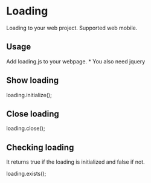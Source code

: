 <h1>Loading</h1>
<p>Loading to your web project. Supported web mobile.</p>
<h2>Usage</h2>
<p>Add loading.js to your webpage. * You also need jquery</p>
<h2>Show loading</h2>
    loading.initialize();
<h2>Close loading</h2>
    loading.close();
<h2>Checking loading</h2>
<p>It returns true if the loading is initialized and false if not.</p>
    loading.exists();

